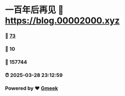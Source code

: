 # 一百年后再见 :link: https://blog.00002000.xyz 
### :page_facing_up: [73](https://blog.00002000.xyz/tag.html) 
### :speech_balloon: 10 
### :hibiscus: 157744 
### :alarm_clock: 2025-03-28 23:12:59 
### Powered by :heart: [Gmeek](https://github.com/Meekdai/Gmeek)
